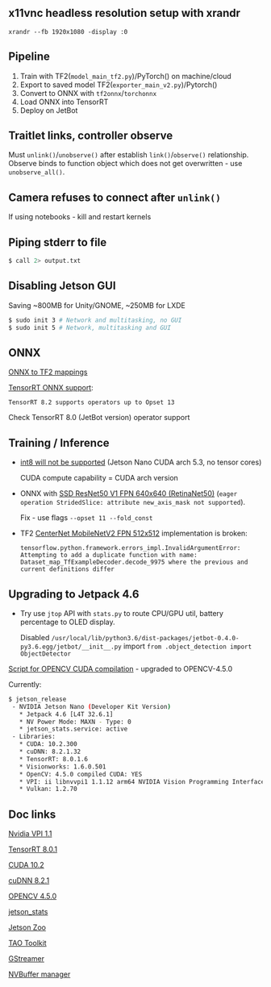 ## x11vnc headless resolution setup with xrandr
`xrandr --fb 1920x1080 -display :0`

## Pipeline
1. Train with TF2(`model_main_tf2.py`)/PyTorch() on machine/cloud
2. Export to saved model TF2(`exporter_main_v2.py`)/Pytorch()
3. Convert to ONNX with `tf2onnx`/`torchonnx`
4. Load ONNX into TensorRT 
5. Deploy on JetBot

## Traitlet links, controller observe
Must `unlink()`/`unobserve()` after establish `link()`/`observe()` relationship. Observe binds to function object which does not get overwritten - use `unobserve_all()`.

## Camera refuses to connect after `unlink()` 
If using notebooks - kill and restart kernels

## Piping stderr to file
```sh
$ call 2> output.txt
```

## Disabling Jetson GUI 
Saving ~800MB for Unity/GNOME, ~250MB for LXDE

```sh 
$ sudo init 3 # Network and multitasking, no GUI
$ sudo init 5 # Network, multitasking and GUI
```

## ONNX 
[ONNX to TF2 mappings](https://github.com/onnx/tensorflow-onnx/blob/master/support_status.md)

[TensorRT ONNX support](https://github.com/onnx/onnx-tensorrt/blob/master/docs/operators.md):

`TensorRT 8.2 supports operators up to Opset 13`

Check TensorRT 8.0 (JetBot version) operator support 

## Training / Inference
- [int8 will not be supported](https://docs.nvidia.com/deeplearning/tensorrt/support-matrix/index.html#hardware-precision-matrix) (Jetson Nano CUDA arch 5.3, no tensor cores)

    CUDA compute capability = CUDA arch version

- ONNX with [SSD ResNet50 V1 FPN 640x640 (RetinaNet50)](http://download.tensorflow.org/models/object_detection/tf2/20200711/ssd_resnet50_v1_fpn_640x640_coco17_tpu-8.tar.gz) (`eager operation StridedSlice: attribute new_axis_mask not supported`). 

    Fix - use flags `--opset 11 --fold_const`

- TF2 [CenterNet MobileNetV2 FPN 512x512](http://download.tensorflow.org/models/object_detection/tf2/20210210/centernet_mobilenetv2fpn_512x512_coco17_od.tar.gz) implementation is broken:
     ```
     tensorflow.python.framework.errors_impl.InvalidArgumentError: Attempting to add a duplicate function with name: Dataset_map_TfExampleDecoder.decode_9975 where the previous and current definitions differ
     ```

## Upgrading to Jetpack 4.6
- Try use `jtop` API with `stats.py` to route CPU/GPU util, battery percentage to OLED display.

    Disabled `/usr/local/lib/python3.6/dist-packages/jetbot-0.4.0-py3.6.egg/jetbot/__init__.py` import `from .object_detection import ObjectDetector`

[Script for OPENCV CUDA compilation](https://github.com/AastaNV/JEP/blob/master/script/install_opencv4.5.0_Jetson.sh)  - upgraded to OPENCV-4.5.0

Currently:
```sh
$ jetson_release
 - NVIDIA Jetson Nano (Developer Kit Version)
   * Jetpack 4.6 [L4T 32.6.1]
   * NV Power Mode: MAXN - Type: 0
   * jetson_stats.service: active
 - Libraries:
   * CUDA: 10.2.300
   * cuDNN: 8.2.1.32
   * TensorRT: 8.0.1.6
   * Visionworks: 1.6.0.501
   * OpenCV: 4.5.0 compiled CUDA: YES
   * VPI: ii libnvvpi1 1.1.12 arm64 NVIDIA Vision Programming Interface library
   * Vulkan: 1.2.70
```

## Doc links
[Nvidia VPI 1.1](https://docs.nvidia.com/vpi/index.html)

[TensorRT 8.0.1](https://docs.nvidia.com/deeplearning/tensorrt/archives/tensorrt-801/index.html)

[CUDA 10.2](https://docs.nvidia.com/cuda/archive/10.2/)

[cuDNN 8.2.1](https://docs.nvidia.com/deeplearning/cudnn/archives/cudnn-821/index.html)

[OPENCV 4.5.0](https://docs.opencv.org/4.5.0/)

[jetson_stats](https://github.com/rbonghi/jetson_stats)

[Jetson Zoo](https://elinux.org/Jetson_Zoo)

[TAO Toolkit](https://docs.nvidia.com/tao/tao-toolkit/index.html)

[GStreamer](https://docs.nvidia.com/jetson/l4t/index.html#page/Tegra%20Linux%20Driver%20Package%20Development%20Guide/accelerated_gstreamer.html#)

[NVBuffer manager](https://docs.nvidia.com/jetson/l4t-multimedia/group__ee__nvbuffering__group.html)
